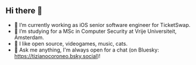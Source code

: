 ## Hi there 👋

- 🔭 I’m currently working as iOS senior software engineer for TicketSwap.
- 🌱 I’m studying for a MSc in Computer Security at Vrije Universiteit, Amsterdam.
- 👯 I like open source, videogames, music, cats.
- 💬 Ask me anything, I'm always open for a chat (on Bluesky: https://tizianocoroneo.bsky.social)!
